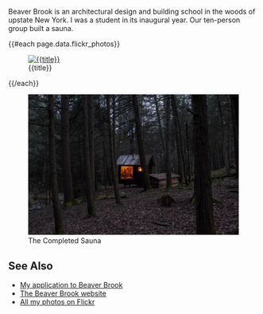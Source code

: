 <!--
title: Beaver Brook
location: Port Jervis, NY
description: A building school in Upstate New York
website: http://beaverbrook.com/
publish_date: 2013-08-26
end: 2013-09-06
-->


Beaver Brook is an architectural design and building school in the woods of upstate New York. I was a student in its inaugural year. Our ten-person group built a sauna.

{{#each page.data.flickr_photos}}
  <figure>
    <a href="{{url}}" title={{title}}>
      <img src="{{sizes.large.source}}" alt="{{title}}" />
    </a>
    <figcaption>{{title}}</figcaption>
  </figure>
{{/each}}

<figure>
  <a href="http://beaver.zeke.sikelianos.com/">
    <img src="/beaver-brook/sauna.jpg" alt="Beaver Brook Sauna" />
  </a>
  <figcaption>The Completed Sauna</figcaption>
</figure>

## See Also

- [My application to Beaver Brook](http://beaver.zeke.sikelianos.com)
- [The Beaver Brook website](http://beaverbrook.com)
- [All my photos on Flickr](https://www.flickr.com/photos/sikelianos/collections/72157635269715529/)
